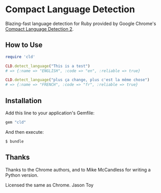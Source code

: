 # Compact Language Detection

Blazing-fast language detection for Ruby provided by
Google Chrome's [Compact Language Detection 2](https://code.google.com/p/cld2/).

## How to Use

```ruby
require 'cld'

CLD.detect_language("This is a test")
# => {:name => "ENGLISH", :code => "en", :reliable => true}

CLD.detect_language("plus ça change, plus c'est la même chose")
# => {:name => "FRENCH", :code => "fr", :reliable => true}
```

## Installation

Add this line to your application's Gemfile:

```ruby
gem "cld"
```

And then execute:

```sh
$ bundle
```

## Thanks

Thanks to the Chrome authors, and to Mike McCandless for writing a Python version.

Licensed the same as Chrome.  Jason Toy